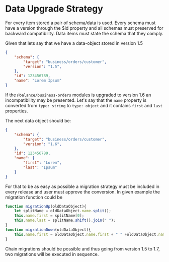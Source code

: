 # Data Upgrade Strategy

For every item stored a pair of schema/data is used. Every schema must have a version through the $id property and all schemas must preserved for backward compatibility. Data items must state the schema that they comply.

Given that lets say that we have a data-object stored in version 1.5

````json
{
    "schema": {
        "target": "business/orders/customer",
        "version": "1.5",
    },
    "id": 123456789,
    "name": "Lorem Ipsum"
}
````

If the `@balance/business-orders` modules is upgraded to version 1.6 an incompatibility may be presented. Let's say that the `name` property is converted from `type: string` to `type: object` and it contains `first` and `last` properties.

The next data object should be:

````json
{
    "schema": {
        "target": "business/orders/customer",
        "version": "1.6",
    },
    "id": 123456789,
    "name": {
        "first": "Lorem",
        "last": "Ipsum"
    }
}
````

For that to be as easy as possible a migration strategy must be included in every release and user must approve the conversion. In given example the migration function could be

````js
function migrationUp(oldDataObject){
    let splitName = oldDataObject.name.split();
    this.name.first = splitName[0];
    this.name.last = splitName.shift().join(" ");
}
function migrationDown(oldDataObject){
    this.name.first = oldDataObject.name.first + " " +oldDataObject.name.last;
}
````

Chain migrations should be possible and thus going from version 1.5 to 1.7, two migrations will be executed in sequence.